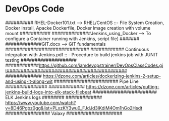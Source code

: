 # DevOps Code

########## RHEL-Docker101.txt --> RHEL/CentOS ::-  File System Creation, Docker install, Apacke Dockerfile, Docker Image creation with volume mount ###########
##############Jenkins_using_Docker --> To configure a Container running with Jenkins, script file]  #######
#############GIT.docx -->  GIT fundamentals ##############################
############ Continuous integration with Jenkins.pdf :: - Procedure to build jenkins job with JUNIT testing ####################
############https://github.com/iamdevopstrainer/DevOpsClassCodes.git###########################################
############# https://dzone.com/articles/dockerizing-jenkins-2-setup-and-using-it-along-wit  #######################  Pipe Line ###############
#############  https://dzone.com/articles/putting-jenkins-build-logs-into-elk-stack-filebeat #######################  ELK Jenkins logs ########
############# https://www.youtube.com/watch?v=8D46Pgbz0gg&list=PLxzKY3wu0_FJdJd3IKdiM4Om1hGo2Hsdt ################  Valaxy ####################
